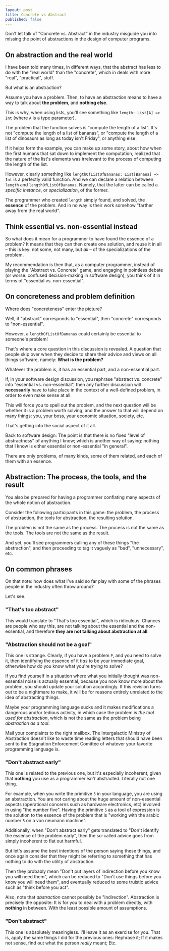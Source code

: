 ```yaml
---
layout: post
title: Concrete vs Abstract
published: false
---
```


Don't let talk of "Concrete vs. Abstract" in the industry misguide you 
into missing the point of abstractions in the design of computer programs.

## On abstraction and the real world

I have been told many times, in different ways, that the abstract has 
less to do with the "real world" than the "concrete", which in deals 
with more "real", "practical", stuff.

But what is an abstraction? 

Assume you have a problem. Then, to have an abstraction means to have a 
way to talk about **the problem**, and **nothing else**. 

This is why, when using lists, you'll see something like `length: List[A] => Int` 
(where `A` is a type parameter).

The problem that the function solves is "compute the length of a list". It's not 
"compute the length of a list of bananas", or "compute the length of a list of dinosaurs as 
long as today isn't Friday", or anything else.

If it helps form the example, you can make up some story, about how when the first humans 
that sat down to implement the computation, realized that the nature of 
the list's elements was irrelevant to the process of computing the length of the list.

However, clearly something like `lengthOfListOfBananas: List[Banana] => Int` is a perfectly 
valid function. And we can declare a relation between `length` and `lengthOfListOfBananas`. 
Namely, that the latter can be called a *specific instance*, or *specialization*, of the former. 

The programmer who created `length` simply found, and solved, the **essence** of the problem. 
And in no way is their work somehow "farther away from the real world".

## Think essential vs. non-essential instead

So what does it mean for a programmer to have found the essence of a problem? 
It means that they can then create one solution, and reuse it in all – this is 
key: not some, not many, but *all* – of the specializations of the problem.

My recommendation is then that, as a computer programmer, instead of playing the 
"Abstract vs. Concrete" game, and engaging in pointless debate (or worse: confused 
decision-making in software design), you think of it in terms of 
"essential vs. non-essential".

## On concreteness and problem definition

Where does "concreteness" enter the picture?

Well, if "abstract" corresponds to "essential", then "concrete" corresponds to "non-essential".

However, a `lengthOfListOfBananas` could certainly be essential to someone's problem!

That's where a core question in this discussion is revealed. A question that 
people skip over when they decide to share their advice and views on all things software, namely: 
**What is the problem?**

Whatever the problem is, it has an essential part, and a non-essential part. 

If, in your software design discussion, you rephrase "abstract vs. concrete" 
into "essential vs. non-essential", then any further discussion will **necessarily** 
have to take place in the context of a well-defined problem, in order to even 
make sense at all. 

This will force you to spell out the problem, and the next question will be 
whether it is a problem worth solving, and the answer to that will depend on 
many things: you, your boss, your economic situation, society, etc.

That's getting into the social aspect of it all. 

Back to software design: The point is that there is no fixed 
"level of abstractness" of anything I know; which is another way of 
saying: nothing that I know is either essential or non-essential "in general".

There are only problems, of many kinds, some of them related, and each of 
them with an essence.

## Abstraction: The process, the tools, and the result

You also be prepared for having a programmer conflating many 
aspects of the whole notion of abstraction.

Consider the following participants in this game: the problem, 
the process of abstraction, the tools for abstraction, the resulting solution.

The problem is not the same as the process. The process is not the same as the tools. The tools are not the same as the result.

And yet, you'll see programmers calling any of these things "the abstraction", and
then proceeding to tag it vaguely as "bad", "unnecessary", etc.

## On common phrases

On that note: how does what I've said so far play with some of the phrases people
in the industry often throw around? 

Let's see.

### "That's too abstract"

This would translate to "That's too essential", which is ridiculous. 
Chances are people who say this, are not talking about the essential 
and the non-essential, and therefore **they are not talking about abstraction at all**.

### "Abstraction should not be a goal"

This one is strange. 
Clearly, if you have a problem `P`, and you need to solve it, then identifying the 
essence of it *has* to be your immediate goal, otherwise how do you know what 
you're trying to solve?

If you find yourself in a situation where what you initially thought was non-essential 
noise is actually essential, because you now know more about the problem, you 
should update your solution accordingly. If this revision turns out to be a nightmare to make, 
it will be for reasons entirely unrelated to the idea of abstracting things.

Maybe your programming language sucks and it makes modifications a dangerous 
and/or tedious activity, in which case the problem is *the tool used for abstraction*, 
which is not the same as the problem being *abstraction as a tool*.

Mail your complaints to the right mailbox. The Intergalactic Ministry of Abstraction 
doesn't like to waste time reading letters that should have been sent to 
the Stagnation Enforcement Comittee of whatever your favorite programming language is.

### "Don't abstract early"

This one is related to the previous one, but it's especially incoherent, given 
that **nothing** you use as a programmer *isn't* abstracted. Literally not one thing. 

For example, when you write the primitive `5` in your language, you are using an abstraction. 
You are not caring about the huge amount of non-essential aspects 
(operational concerns such as hardware electronics, etc) involved in using "the number five". 
Having the primitive `5` as a tool of expression is the solution to the essence of 
the problem that is "working with the arabic number `5` on a von neumann machine".

Additionally, when "Don't abstract early" gets translated to "Don't identify the 
essence of the problem early", then the so-called advice goes from simply incoherent 
to flat out harmful. 

But let's assume the best intentions of the person saying these things, and once 
again consider that they might be referring to something that has nothing to do with 
the utility of abstraction. 

Then they probably mean "Don't put layers of indirection before you know you will need them", 
which can be reduced to "Don't use things before you know you will need them", and eventually 
reduced to some truistic advice such as "think before you act".

Also, note that *abstraction* cannot possibly be "indirection". Abstraction is precisely 
the opposite: It is for you to deal with a problem directly, with **nothing** in
between. With the least possible amount of assumptions.

### "Don't abstract"

This one is absolutely meaningless. I'll leave it as an exercise for 
you. That is, apply the same things I did for the previous ones: Rephrase 
it; If it makes not sense, find out what the person *really* meant; Etc.
